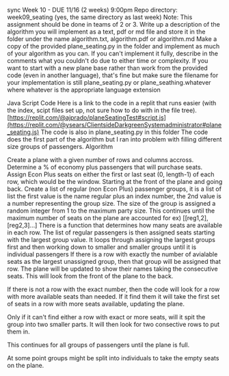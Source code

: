 sync Week 10 - DUE 11/16 (2 weeks) 9:00pm
Repo directory: week09_seating (yes, the same directory as last week)
Note: This assignment should be done in teams of 2 or 3.
Write up a description of the algorithm you will implement as a text, pdf or md file and store it in the folder under the name algorithm.txt, algorithm.pdf or algorithm.md
Make a copy of the provided plane_seating.py in the folder and implement as much of your algorithm as you can. If you can't implement it fully, describe in the comments what you couldn't do due to either time or complexity.
If you want to start with a new plane base rather than work from the provided code (even in another language), that's fine but make sure the filename for your implementation is still plane_seating.py or plane_seathing.whatever where whatever is the appropriate language extension


Java Script Code
Here is a link to the code in a replit that runs easier (with the index, scipt files set up, not sure how to do with in the file tree). [https://replit.com/@ajprado/planeSeatingTest#script.js](https://replit.com/@ysears/ClientsideDarkgreenSystemadministrator#plane_seating.js)
The code is also in plane_seating.py in this folder
The code does the first part of the algorithm but I ran into problem with filling different size groups of passengers.
Algorithm

Create a plane with a given number of rows and columns accross.
Determine a % of economy plus passengers that will purchase seats.
Assign Econ Plus seats on either the first or last seat (0, length-1) of each row, which would be the window. Starting at the front of the plane and going back.
Create a list of regular (non Econ Plus) passenger groups, it is a list of list the first value is the name regular plus an index number, the 2nd value is a number representing the group size. The size of the group is assigned a random integer from 1 to the maximum party size. This continues until the maximum number of seats on the plane are accounted for ex) [[reg1,2],[reg2,3]...]
There is a function that determines how many seats are available in each row.
The list of regular passengers is then assigned seats starting with the largest group value. It loops through assigning the largest groups first and then working down to smaller and smaller groups until it is individual passengers
If there is a row with exactly the number of avialable seats as the largest unassigned group, then that group will be assigned that row. The plane will be updated to show their names taking the consecutive seats. This will look from the front of the plane to the back.

If there is not a row with the exact number, then the code will look for a row with more available seats than needed. If it find them it will take the first set of seats in a row with more seats available, updating the plane.

Only if it can't find either a row with exact or more seats, will it spit the group into two smaller parts. It will then look for two consective rows to put them in.

This continues for all groups of passengers until the plane is full.

At some point groups might be split into individuals to take the empty seats on the plane.